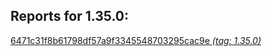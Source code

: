 <h2>Reports for 1.35.0:</h2><p>
<a href="6471c31f8b61798df57a9f3345548703295cac9e">6471c31f8b61798df57a9f3345548703295cac9e <em>(tag: 1.35.0)</em></a><br/>
